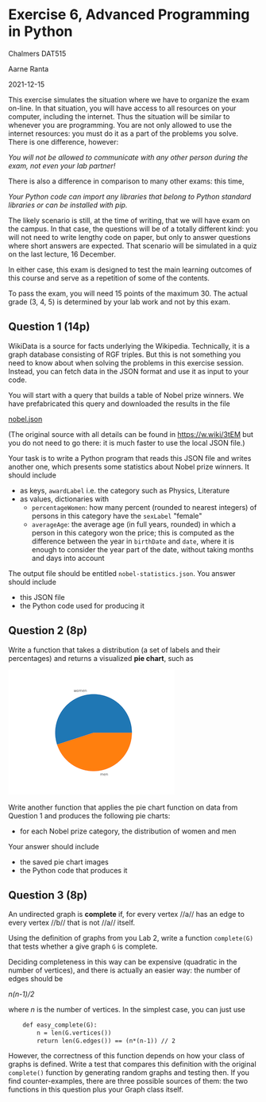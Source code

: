 # Exercise 6, Advanced Programming in Python

Chalmers DAT515

Aarne Ranta

2021-12-15

This exercise simulates the situation where we have to organize the exam on-line.
In that situation, you will have access to all resources on your computer, including the internet.
Thus the situation will be similar to whenever you are programming.
You are not only allowed to use the internet resources: you must do it as a part of the problems you solve.
There is one difference, however:

*You will not be allowed to communicate with any other person during the exam, not even your lab partner!*

There is also a difference in comparison to many other exams: this time,

*Your Python code can import any libraries that belong to Python standard libraries or can be installed with pip.*

The likely scenario is still, at the time of writing, that we will have exam on the campus.
In that case, the questions will be of a totally different kind: you will not need to write lengthy code on paper, but only to answer questions where short answers are expected.
That scenario will be simulated in a quiz on the last lecture, 16 December.

In either case, this exam is designed to test the main learning outcomes of this course and serve as a repetition of some of the contents.

To pass the exam, you will need 15 points of the maximum 30.
The actual grade (3, 4, 5) is determined by your lab work and not by this exam.


## Question 1 (14p)

WikiData is a source for facts underlying the Wikipedia.
Technically, it is a graph database consisting of RGF triples.
But this is not something you need to know about when solving the problems in this exercise session.
Instead, you can fetch data in the JSON format and use it as input to your code.

You will start with a query that builds a table of Nobel prize winners.
We have prefabricated this query and downloaded the results in the file

[nobel.json](./nobel.json)

(The original source with all details can be found in https://w.wiki/3tEM but you do not need to go there: it is much faster to use the local JSON file.)

Your task is to write a Python program that reads this JSON file and writes another one, which presents some statistics about Nobel prize winners.
It should include

- as keys, `awardLabel` i.e. the category such as Physics, Literature
- as values, dictionaries with
    - `percentageWomen`: how many percent (rounded to nearest integers) of persons in this category have the `sexLabel` "female"
    - `averageAge`: the average age (in full years, rounded) in which a person in this category won the price; this is computed as the difference between the year in `birthDate` and `date`, where it is enough to consider the year part of the date, without taking months and days into account

The output file should be entitled `nobel-statistics.json`.
You answer should include

- this JSON file
- the Python code used for producing it


## Question 2 (8p)

Write a function that takes a distribution (a set of labels and their percentages) and returns a visualized **pie chart**, such as

![genders](gender.png)

Write another function that applies the pie chart function on data from Question 1 and produces the following pie charts:

- for each Nobel prize category, the distribution of women and men

Your answer should include

- the saved pie chart images
- the Python code that produces it



## Question 3 (8p)

An undirected graph is **complete** if, for every vertex //a// has an edge to every vertex //b// that is not //a// itself.

Using the definition of graphs from you Lab 2, write a function `complete(G)` that tests whether a give graph `G` is complete.

Deciding completeness in this way can be expensive (quadratic in the number of vertices), and there is actually an easier way: the number of edges should be

*n(n-1)/2*

where *n* is the number of vertices.
In the simplest case, you can just use
```
    def easy_complete(G):
        n = len(G.vertices())
        return len(G.edges()) == (n*(n-1)) // 2
```
However, the correctness of this function depends on how your class of graphs is defined.
Write a test that compares this definition with the original `complete()` function by generating random graphs and testing then.
If you find counter-examples, there are three possible sources of them: the two functions in this question plus your Graph class itself.


